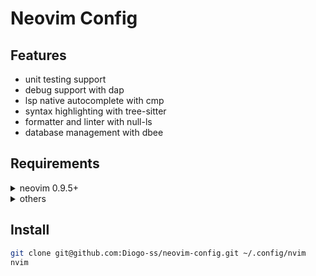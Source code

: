 # Neovim Config

## Features

- unit testing support
- debug support with dap
- lsp native autocomplete with cmp
- syntax highlighting with tree-sitter
- formatter and linter with null-ls
- database management with dbee

## Requirements

<details close>
<summary>neovim 0.9.5+</summary>

```sh
sudo pacman -S neovim
```

</details>

<details close>
<summary>others</summary>

```sh
sudo pacman -S curl unzip ripgrep
```

</details>

## Install

```sh
git clone git@github.com:Diogo-ss/neovim-config.git ~/.config/nvim
nvim
```
